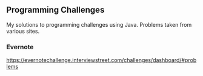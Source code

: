 ## Programming Challenges
My solutions to programming challenges using Java. Problems taken from various sites.

### Evernote
https://evernotechallenge.interviewstreet.com/challenges/dashboard/#problems